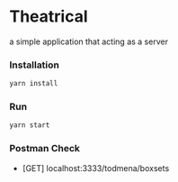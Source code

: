 # Theatrical

a simple application that acting as a server

### Installation
```bash
yarn install
```

### Run
```bash
yarn start
```

### Postman Check
- [GET] localhost:3333/todmena/boxsets